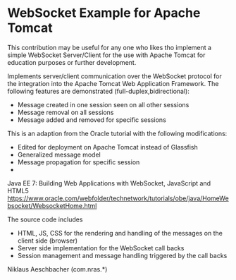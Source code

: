 # WebSocket Example for Apache Tomcat

This contribution may be useful for any one who likes tho implement a simple WebSocket Server/Client for the use with Apache Tomcat for education purposes or further development.

Implements server/client communication over the WebSocket protocol for the integration into the Apache Tomcat Web Application Framework. The following features are demonstrated (full-duplex,bidirectional):
- Message created in one session seen on all other sessions
- Message removal on all sessions
- Message added and removed for specific sessions

This is an adaption from the Oracle tutorial with the following modifications:
- Edited for deployment on Apache Tomcat instead of Glassfish
- Generalized message model
- Message propagation for specific session
- 
Java EE 7: Building Web Applications with WebSocket, JavaScript and HTML5 
https://www.oracle.com/webfolder/technetwork/tutorials/obe/java/HomeWebsocket/WebsocketHome.html

The source code includes
- HTML, JS, CSS for the rendering and handling of the messages on the client side (browser)
- Server side implementation for the WebSocket call backs
- Session management and message handling triggered by the call backs

Niklaus Aeschbacher (com.nras.*)
